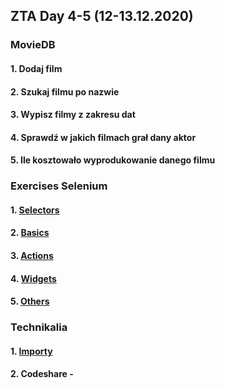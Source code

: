 ## ZTA Day 4-5 (12-13.12.2020)
### MovieDB
#### 1. Dodaj film
#### 2. Szukaj filmu po nazwie
#### 3. Wypisz filmy z zakresu dat
#### 4. Sprawdź w jakich filmach grał dany aktor
#### 5. Ile kosztowało wyprodukowanie danego filmu
### Exercises Selenium
#### 1. [Selectors](./exercises/Selectors.md)
#### 2. [Basics](./exercises/Basics.md)
#### 3. [Actions](./exercises/Actions.md)
#### 4. [Widgets](./exercises/Widgets.md)
#### 5. [Others](./exercises/Others.md)
### Technikalia
#### 1. [Importy](./exercises/Imports.md)
#### 2. Codeshare - 
